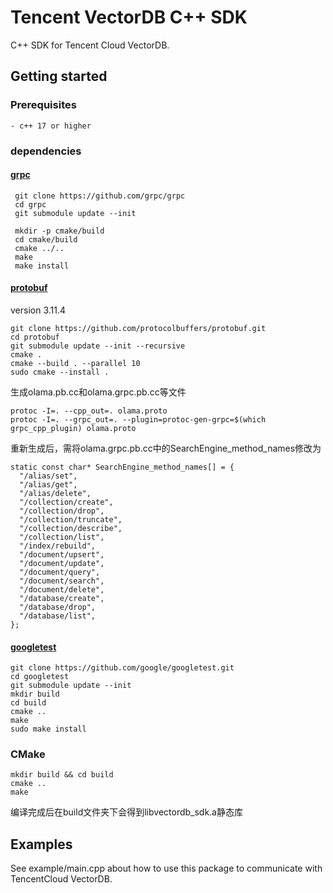 # Tencent VectorDB C++ SDK

C++ SDK for Tencent Cloud VectorDB.

## Getting started

### Prerequisites
```
- c++ 17 or higher
```

### dependencies

#### [grpc](https://github.com/grpc/grpc/tree/master/src/cpp)

```
 git clone https://github.com/grpc/grpc
 cd grpc
 git submodule update --init

 mkdir -p cmake/build
 cd cmake/build
 cmake ../..
 make
 make install
```

#### [protobuf](https://github.com/protocolbuffers/protobuf/releases?page=1)

version 3.11.4

```
git clone https://github.com/protocolbuffers/protobuf.git
cd protobuf
git submodule update --init --recursive
cmake .
cmake --build . --parallel 10
sudo cmake --install .
```

生成olama.pb.cc和olama.grpc.pb.cc等文件

```
protoc -I=. --cpp_out=. olama.proto
protoc -I=. --grpc_out=. --plugin=protoc-gen-grpc=$(which grpc_cpp_plugin) olama.proto
```

重新生成后，需将olama.grpc.pb.cc中的SearchEngine_method_names修改为

```
static const char* SearchEngine_method_names[] = {
  "/alias/set",
  "/alias/get",
  "/alias/delete",
  "/collection/create",
  "/collection/drop",
  "/collection/truncate",
  "/collection/describe",
  "/collection/list",
  "/index/rebuild",
  "/document/upsert",
  "/document/update",
  "/document/query",
  "/document/search",
  "/document/delete",
  "/database/create",
  "/database/drop",
  "/database/list",
};
```

#### [googletest](https://github.com/google/googletest/tree/main/googletest)
```
git clone https://github.com/google/googletest.git
cd googletest
git submodule update --init
mkdir build         
cd build
cmake ..     
make
sudo make install 
```

### CMake
```
mkdir build && cd build
cmake ..
make
```
编译完成后在build文件夹下会得到libvectordb_sdk.a静态库

## Examples

See example/main.cpp about how to use this package to communicate with TencentCloud VectorDB.